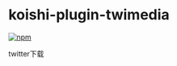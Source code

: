 # koishi-plugin-twimedia

[![npm](https://img.shields.io/npm/v/koishi-plugin-twimedia?style=flat-square)](https://www.npmjs.com/package/koishi-plugin-twimedia)

twitter下载
